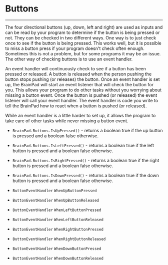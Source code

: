 # Buttons
---
The four directional buttons (up, down, left and right) are used as inputs and can be read by your program to determine if the button is being pressed or not. They can be checked in two different ways. One way is to just check once to see if the button is being pressed. This works well, but it is possible to miss a button press if your program doesn't check often enough. Sometimes this is not a problem, but for some programs it may be an issue. The other way of checking buttons is to use an event handler.

An event handler will continuously check to see if a button has been pressed or released. A button is released when the person pushing the button stops pushing (or releases) the button. Once an event handler is set up, the BrainPad will start an event listener that will check the button for you. This allows your program to do other tasks without you worrying about missing a button event. Once the button is pushed (or released) the event listener will call your event handler. The event handler is code you write to tell the BrainPad how to react when a button is pushed (or released).

While an event handler is a little harder to set up, it allows the program to take care of other tasks while never missing a button event.
 
* `BrainPad.Buttons.IsUpPressed()` - returns a boolean true if the up button is pressed and a boolean false otherwise.

* `BrainPad.Buttons.IsLeftPressed()` - returns a boolean true if the left button is pressed and a boolean false otherwise.

* `BrainPad.Buttons.IsRightPressed()` - returns a boolean true if the right button is pressed and a boolean false otherwise.

* `BrainPad.Buttons.IsDownPressed()` - returns a boolean true if the down button is pressed and a boolean false otherwise.

* `ButtonEventHandler` `WhenUpButtonPressed`

* `ButtonEventHandler` `WhenUpButtonReleased`

* `ButtonEventHandler` `WhenLeftButtonPressed`

* `ButtonEventHandler` `WhenLeftButtonReleased`

* `ButtonEventHandler` `WhenRightButtonPressed`

* `ButtonEventHandler` `WhenRightButtonReleased`
 
* `ButtonEventHandler` `WhenDownButtonPressed`

* `ButtonEventHandler` `WhenDownButtonReleased`

